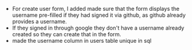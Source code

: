 - For create user form, I added made sure that the form displays the username pre-filled if they had signed it via github, as github already provides a username. 
- If they signed in through google they don't have a username already created so they can create that in the form. 
- made the username column in users table unique in sql 
